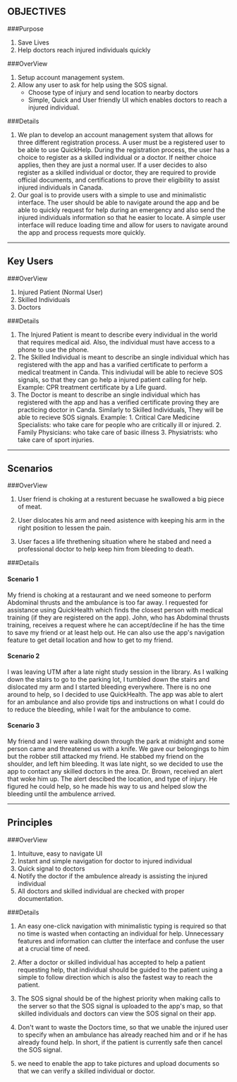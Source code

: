 OBJECTIVES
----------
###Purpose 
1. Save Lives 
2. Help doctors reach injured individuals quickly

###OverView
1. Setup account management system. 
2. Allow any user to ask for help using the SOS signal. 
    - Choose type of injury and send location to nearby doctors 
    - Simple, Quick and User friendly UI which enables doctors to reach a injured individual. 

###Details
1. We plan to develop an account management system that allows for three different registration process. A user must be a registered user to be able to use QuickHelp. During the registration process, the user has a choice to register as a skilled individual or a doctor. If neither choice applies, then they are just a normal user. If a user decides to also register as a skilled individual or doctor, they are required to provide official documents, and certifications to prove their eligibility to assist injured individuals in Canada. 
2. Our goal is to provide users with a simple to use and minimalistic interface. The user should be able to navigate around the app and be able to quickly request for help during an emergency and also send the injured individuals information so that he easier to locate. A simple user interface will reduce loading time and allow for users to navigate around the app and process requests more quickly.

---
Key Users
---------
###OverView
1. Injured Patient (Normal User)
2. Skilled Individuals
3. Doctors

###Details
1.  The Injured Patient is meant to describe every individual in the world that requires medical aid. Also, the individual must have access to a phone to use the phone. 
2.  The Skilled Individual is meant to describe an single individual which has registered with the app and has a varified certificate to perform a medical treatment in Canda. This indiviudal will be able to recieve SOS signals, so that they can go help a injured patient calling for help. 
       Example: CPR treatment certificate by a Life guard. 
3. The Doctor is meant to describe  an single individual which has registered with the app and has a verified certificate proving they are practicing doctor in Canda. Similarly to Skilled Individuals, They will be able to recieve SOS signals. 
Example: 1. Critical Care Medicine Specialists: who take care for people who are critically ill or injured. 
                2. Family Physicians: who take care of basic illness 
                3. Physiatrists: who take care of sport injuries. 
  
---
Scenarios
---------
###OverView
1. User friend is choking at a resturent becuase he swallowed a big piece of meat.

2.  User dislocates his arm and need asistence with keeping his arm in the right position to lessen the pain.

3.  User faces a life threthening situation where he stabed and need a professional doctor to help keep him from bleeding to death.  

###Details
#### Scenario 1

My friend is choking at a restaurant and we need someone to perform Abdominal thrusts and the ambulance is too far away. I requested for assistance using QuickHealth which finds the closest person with medical training (if they are registered on the app). John, who has Abdominal thrusts training, receives a request where he can accept/decline if he has the time to save my friend or at least help out. He can also use the app's navigation feature to get detail location and how to get to my friend.

#### Scenario 2 

I was leaving UTM after a late night study session in the library. As I walking down the stairs to go to the parking lot, I tumbled down the stairs and dislocated my arm and I started bleeding everywhere. There is no one around to help, so I decided to use QuickHealth. The app was able to alert for an ambulance and also provide tips and instructions on what I could do to reduce the bleeding, while I wait for the ambulance to come. 

#### Scenario 3

My friend and I were walking down through the park at midnight and some person came and threatened us with a knife. We gave our belongings to him but the robber still attacked my friend. He stabbed my friend on the shoulder, and left him bleeding. It was late night, so we decided to use the app to contact any skilled doctors in the area. Dr. Brown, received an alert that woke him up. The alert descibed the location, and type of injury. He figured he could help, so he made his way to us and helped slow the bleeding until the ambulence arrived. 


---
Principles
---------
###OverView
1. Intuituve, easy to navigate UI
2. Instant and simple navigation for doctor to injured individual 
3. Quick signal to doctors
4. Notify the doctor if the ambulence already is assisting the injured individual 
5. All doctors and skilled individual are checked with proper documentation.

###Details

1. An easy one-click navigation with minimalistic typing is required so that no time is wasted when contacting an individual for help.  Unnecessary features and information can clutter the interface and confuse the user at a crucial time of need.

2. After a doctor or skilled individual has accepted to help a patient requesting help, that individual should be guided to the patient using a simple to follow direction which is also the fastest way to reach the patient. 

3. The SOS signal should be of the highest priority when making calls to the server so that the SOS signal is uploaded to the app's map, so that skilled individuals and doctors can view the SOS signal on their app. 

4. Don't want to waste the Doctors time, so that we unable the injured user to specify when an ambulance has already reached him and or if he has already found help. In short, if the patient is currently safe then cancel the SOS signal. 

5. we need to enable the app to take pictures and upload documents so that we can verify a skilled individual or doctor. 











